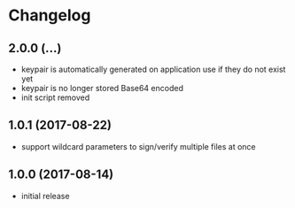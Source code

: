 # Changelog

## 2.0.0 (...)
- keypair is automatically generated on application use if they do not exist
  yet
- keypair is no longer stored Base64 encoded
- init script removed

## 1.0.1 (2017-08-22)
- support wildcard parameters to sign/verify multiple files at once

## 1.0.0 (2017-08-14)
- initial release

